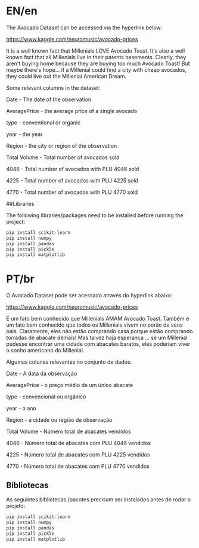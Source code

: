 # EN/en

The Avocado Dataset can be accessed via the hyperlink below:

https://www.kaggle.com/neuromusic/avocado-prices

It is a well known fact that Millenials LOVE Avocado Toast. It's also a well known fact that all Millenials live in their parents basements.
Clearly, they aren't buying home because they are buying too much Avocado Toast!
But maybe there's hope… if a Millenial could find a city with cheap avocados, they could live out the Millenial American Dream.

Some relevant columns in the dataset:

Date - The date of the observation

AveragePrice - the average price of a single avocado

type - conventional or organic

year - the year

Region - the city or region of the observation

Total Volume - Total number of avocados sold

4046 - Total number of avocados with PLU 4046 sold

4225 - Total number of avocados with PLU 4225 sold

4770 - Total number of avocados with PLU 4770 sold

##Libraries

The following libraries/packages need to be installed before running the project:

```bash
pip install scikit-learn
pip install numpy
pip install pandas
pip install pickle
pip install matplotlib
```


# PT/br

O Avocado Dataset pode ser acessado através do hyperlink abaixo:

https://www.kaggle.com/neuromusic/avocado-prices

É um fato bem conhecido que Millenials AMAM Avocado Toast. Também é um fato bem conhecido que todos os Millenials vivem no porão de seus pais.
Claramente, eles não estão comprando casa porque estão comprando torradas de abacate demais!
Mas talvez haja esperança ... se um Millenial pudesse encontrar uma cidade com abacates baratos, eles poderiam viver o sonho americano do Millenial.

Algumas colunas relevantes no conjunto de dados:

Date - A data da observação

AveragePrice - o preço médio de um único abacate

type - convencional ou orgânico

year - o ano

Region - a cidade ou região da observação

Total Volume - Número total de abacates vendidos

4046 - Número total de abacates com PLU 4046 vendidos

4225 - Número total de abacates com PLU 4225 vendidos

4770 - Número total de abacates com PLU 4770 vendidos

## Bibliotecas

As seguintes bibliotecas /pacotes precisam ser instalados antes de rodar o projeto:

```bash
pip install scikit-learn
pip install numpy
pip install pandas
pip install pickle
pip install matplotlib
```

